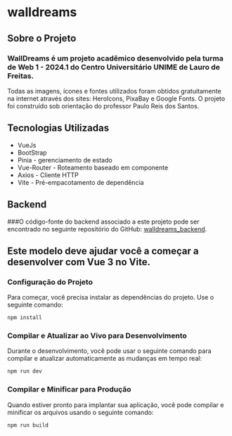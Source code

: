 # walldreams

## Sobre o Projeto
### WallDreams é um projeto acadêmico desenvolvido pela turma de Web 1 - 2024.1 do Centro Universitário UNIME de Lauro de Freitas. 
Todas as imagens, ícones e fontes utilizados foram obtidos gratuitamente na internet através dos sites: HeroIcons, PixaBay e Google Fonts.
O projeto foi construído sob orientação do professor Paulo Reis dos Santos.

## Tecnologias Utilizadas
- VueJs
- BootStrap
- Pinia - gerenciamento de estado
- Vue-Router - Roteamento baseado em componente
- Axios -  Cliente HTTP 
- Vite -  Pré-empacotamento de dependência

## Backend
###O código-fonte do backend associado a este projeto pode ser encontrado no seguinte repositório do GitHub: [walldreams_backend]().

## Este modelo deve ajudar você a começar a desenvolver com Vue 3 no Vite.

### Configuração do Projeto
Para começar, você precisa instalar as dependências do projeto. Use o seguinte comando:

```sh
npm install
```

### Compilar e Atualizar ao Vivo para Desenvolvimento
Durante o desenvolvimento, você pode usar o seguinte comando para compilar e atualizar automaticamente as mudanças em tempo real:
```sh
npm run dev
```

### Compilar e Minificar para Produção
Quando estiver pronto para implantar sua aplicação, você pode compilar e minificar os arquivos usando o seguinte comando:
```sh
npm run build
```
